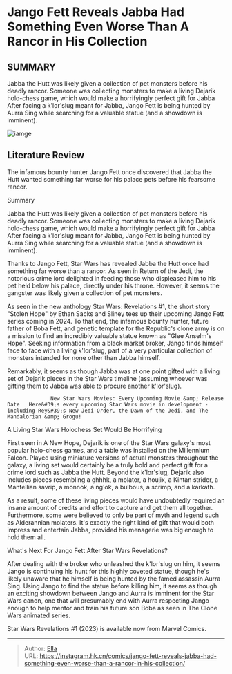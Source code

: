 # Jango Fett Reveals Jabba Had Something Even Worse Than A Rancor in His Collection


## SUMMARY 



  Jabba the Hutt was likely given a collection of pet monsters before his deadly rancor.   Someone was collecting monsters to make a living Dejarik holo-chess game, which would make a horrifyingly perfect gift for Jabba   After facing a k&#39;lor&#39;slug meant for Jabba, Jango Fett is being hunted by Aurra Sing while searching for a valuable statue (and a showdown is imminent).  

![iamge](https://static1.srcdn.com/wordpress/wp-content/uploads/2023/12/jango-fett-jabba-and-rancor-in-star-wars.jpg)

## Literature Review

The infamous bounty hunter Jango Fett once discovered that Jabba the Hutt wanted something far worse for his palace pets before his fearsome rancor.





Summary

  Jabba the Hutt was likely given a collection of pet monsters before his deadly rancor.   Someone was collecting monsters to make a living Dejarik holo-chess game, which would make a horrifyingly perfect gift for Jabba   After facing a k&#39;lor&#39;slug meant for Jabba, Jango Fett is being hunted by Aurra Sing while searching for a valuable statue (and a showdown is imminent).  







Thanks to Jango Fett, Star Wars has revealed Jabba the Hutt once had something far worse than a rancor. As seen in Return of the Jedi, the notorious crime lord delighted in feeding those who displeased him to his pet held below his palace, directly under his throne. However, it seems the gangster was likely given a collection of pet monsters.

As seen in the new anthology Star Wars: Revelations #1, the short story &#34;Stolen Hope&#34; by Ethan Sacks and Sliney tees up their upcoming Jango Fett series coming in 2024. To that end, the infamous bounty hunter, future father of Boba Fett, and genetic template for the Republic&#39;s clone army is on a mission to find an incredibly valuable statue known as &#34;Glee Anselm&#39;s Hope&#34;. Seeking information from a black market broker, Jango finds himself face to face with a living k&#39;lor&#39;slug, part of a very particular collection of monsters intended for none other than Jabba himself.

         




Remarkably, it seems as though Jabba was at one point gifted with a living set of Dejarik pieces in the Star Wars timeline (assuming whoever was gifting them to Jabba was able to procure another k&#39;lor&#39;slug).

                  New Star Wars Movies: Every Upcoming Movie &amp; Release Date   Here&#39;s every upcoming Star Wars movie in development - including Rey&#39;s New Jedi Order, the Dawn of the Jedi, and The Mandalorian &amp; Grogu!   


 A Living Star Wars Holochess Set Would Be Horrifying 
          

First seen in A New Hope, Dejarik is one of the Star Wars galaxy&#39;s most popular holo-chess games, and a table was installed on the Millennium Falcon. Played using miniature versions of actual monsters throughout the galaxy, a living set would certainly be a truly bold and perfect gift for a crime lord such as Jabba the Hutt. Beyond the k&#39;lor&#39;slug, Dejarik also includes pieces resembling a ghhhk, a molator, a houjix, a Kintan strider, a Mantellian savrip, a monnok, a ng&#39;ok, a bulbous, a scrimp, and a karkath.




As a result, some of these living pieces would have undoubtedly required an insane amount of credits and effort to capture and get them all together. Furthermore, some were believed to only be part of myth and legend such as Alderannian molaters. It&#39;s exactly the right kind of gift that would both impress and entertain Jabba, provided his menagerie was big enough to hold them all.



 What&#39;s Next For Jango Fett After Star Wars Revelations? 
          

After dealing with the broker who unleashed the k&#39;lor&#39;slug on him, it seems Jango is continuing his hunt for this highly coveted statue, though he&#39;s likely unaware that he himself is being hunted by the famed assassin Aurra Sing. Using Jango to find the statue before killing him, it seems as though an exciting showdown between Jango and Aurra is imminent for the Star Wars canon, one that will presumably end with Aurra respecting Jango enough to help mentor and train his future son Boba as seen in The Clone Wars animated series.




Star Wars Revelations #1 (2023) is available now from Marvel Comics.



---

> Author: [Ella](https://instagram.hk.cn/)  
> URL: https://instagram.hk.cn/comics/jango-fett-reveals-jabba-had-something-even-worse-than-a-rancor-in-his-collection/  

